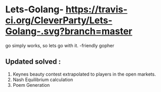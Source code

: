 # Lets-Golang- https://travis-ci.org/CleverParty/Lets-Golang-.svg?branch=master

go simply works, so lets go with it.
              -friendly gopher

## Updated solved :

1) Keynes beauty contest extrapolated to players in the open markets.
2) Nash Equilibrium calculation 
3) Poem Generation 

